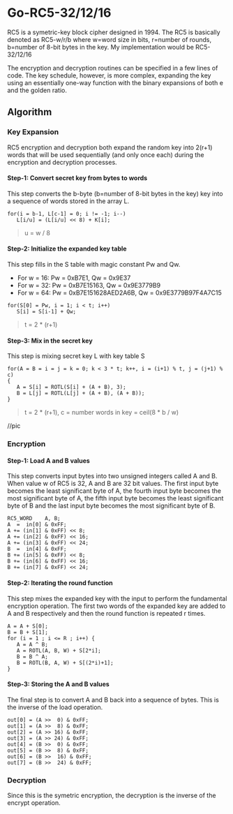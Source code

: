 # Go-RC5-32/12/16

RC5 is a symetric-key block cipher designed in 1994. The RC5 is basically denoted as RC5-w/r/b where w=word size in bits, r=number of rounds, b=number of 8-bit bytes in the key. My implementation would be RC5-32/12/16

The encryption and decryption routines can be specified in a few lines of code. The key schedule, however, is more complex, expanding the key using an essentially one-way function with the binary expansions of both e and the golden ratio.

## Algorithm

### Key Expansion
RC5 encryption and decryption both expand the random key into 2(r+1) words that will be used sequentially (and only once each) during the encryption and decryption processes.

#### Step-1: Convert secret key from bytes to words
This step converts the b-byte (b=number of 8-bit bytes in the key) key into a sequence of words stored in the array L.
```
for(i = b-1, L[c-1] = 0; i != -1; i--)
   L[i/u] = (L[i/u] << 8) + K[i];
```
> u = w / 8

#### Step-2: Initialize the expanded key table
This step fills in the S table with magic constant Pw and Qw.
* For w = 16: Pw = 0xB7E1, Qw = 0x9E37
* For w = 32: Pw = 0xB7E15163, Qw = 0x9E3779B9
* For w = 64: Pw = 0xB7E151628AED2A6B, Qw = 0x9E3779B97F4A7C15
```
for(S[0] = Pw, i = 1; i < t; i++)
   S[i] = S[i-1] + Qw;
```
> t = 2 * (r+1)

#### Step-3: Mix in the secret key
This step is mixing secret key L with key table S
```
for(A = B = i = j = k = 0; k < 3 * t; k++, i = (i+1) % t, j = (j+1) % c)
{
   A = S[i] = ROTL(S[i] + (A + B), 3);
   B = L[j] = ROTL(L[j] + (A + B), (A + B));
}
```
> t = 2 * (r+1), c = number words in key = ceil(8 * b / w)

//pic

### Encryption
#### Step-1: Load A and B values
This step converts input bytes into two unsigned integers called A and B.  When value w of RC5 is 32, A and B are 32 bit values. The first input byte becomes the least significant byte of A, the fourth input byte becomes the most significant byte of A, the fifth input byte becomes the least significant byte of B and the last input byte becomes the most significant byte of B.
```
RC5_WORD    A, B;
A  =  in[0] & 0xFF;
A += (in[1] & 0xFF) << 8;
A += (in[2] & 0xFF) << 16;
A += (in[3] & 0xFF) << 24;
B  =  in[4] & 0xFF;
B += (in[5] & 0xFF) << 8;
B += (in[6] & 0xFF) << 16;
B += (in[7] & 0xFF) << 24;
```

#### Step-2: Iterating the round function
This step mixes the expanded key with the input to perform the fundamental encryption operation.  The first two words of the expanded key are added to A and B respectively and then the round function is repeated r times.
```
A = A + S[0];
B = B + S[1];
for (i = 1 ; i <= R ; i++) {
   A = A ^ B;
   A = ROTL(A, B, W) + S[2*i];
   B = B ^ A;
   B = ROTL(B, A, W) + S[(2*i)+1];
}
```

#### Step-3: Storing the A and B values
The final step is to convert A and B back into a sequence of bytes. This is the inverse of the load operation.
```
out[0] = (A >>  0) & 0xFF;
out[1] = (A >>  8) & 0xFF;
out[2] = (A >> 16) & 0xFF;
out[3] = (A >> 24) & 0xFF;
out[4] = (B >>  0) & 0xFF;
out[5] = (B >>  8) & 0xFF;
out[6] = (B >>  16) & 0xFF;
out[7] = (B >>  24) & 0xFF;
```

### Decryption
Since this is the symetric encryption, the decryption is the inverse of the encrypt operation. 
